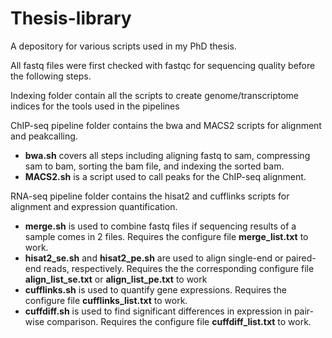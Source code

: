 # Thesis-library
A depository for various scripts used in my PhD thesis.

All fastq files were first checked with fastqc for sequencing quality before the following steps.

Indexing folder contain all the scripts to create genome/transcriptome indices for the tools used in the pipelines

ChIP-seq pipeline folder contains the bwa and MACS2 scripts for alignment and peakcalling.  
-	**bwa.sh** covers all steps including aligning fastq to sam, compressing sam to bam, sorting the bam file, and indexing the sorted bam.  
-	**MACS2.sh** is a script used to call peaks for the ChIP-seq alignment.

RNA-seq pipeline folder contains the hisat2 and cufflinks scripts for alignment and expression quantification.  
- **merge.sh** is used to combine fastq files if sequencing results of a sample comes in 2 files. Requires the configure file **merge_list.txt** to work.
- **hisat2_se.sh** and **hisat2_pe.sh** are used to align single-end or paired-end reads, respectively. Requires the the corresponding configure file **align_list_se.txt** or **align_list_pe.txt** to work
- **cufflinks.sh** is used to quantify gene expressions. Requires the configure file **cufflinks_list.txt** to work.  
- **cuffdiff.sh** is used to find significant differences in expression in pair-wise comparison. Requires the configure file **cuffdiff_list.txt** to work.
